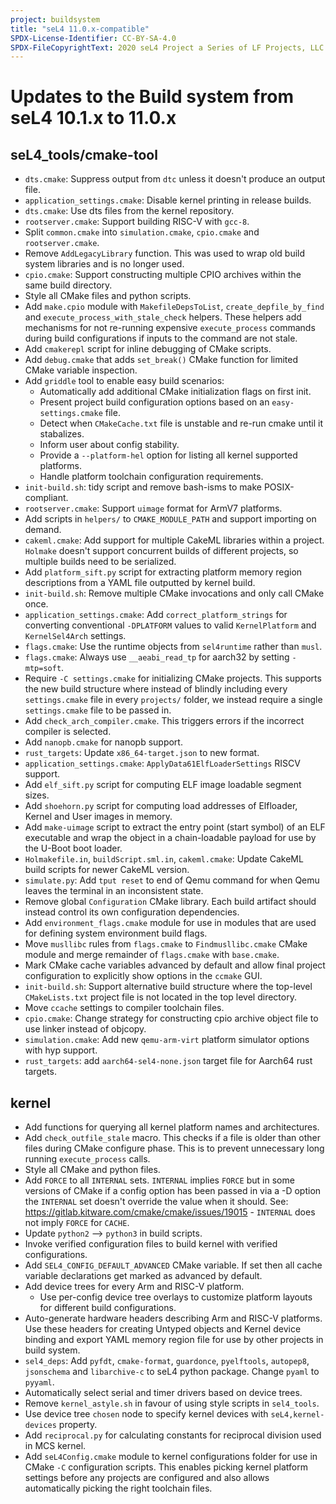 ```yaml
---
project: buildsystem
title: "seL4 11.0.x-compatible"
SPDX-License-Identifier: CC-BY-SA-4.0
SPDX-FileCopyrightText: 2020 seL4 Project a Series of LF Projects, LLC.
---
```

# Updates to the Build system from seL4 10.1.x to 11.0.x

## seL4_tools/cmake-tool
- `dts.cmake`: Suppress output from `dtc` unless it doesn't produce an output file.
- `application_settings.cmake`: Disable kernel printing in release builds.
- `dts.cmake`: Use dts files from the kernel repository.
- `rootserver.cmake`: Support building RISC-V with `gcc-8`.
- Split `common.cmake` into `simulation.cmake`, `cpio.cmake` and `rootserver.cmake`.
- Remove `AddLegacyLibrary` function. This was used to wrap old build system libraries and is no longer used.
- `cpio.cmake`: Support constructing multiple CPIO archives within the same build directory.
- Style all CMake files and python scripts.
- Add `make.cpio` module with `MakefileDepsToList`, `create_depfile_by_find` and `execute_process_with_stale_check` helpers.
  These helpers add mechanisms for not re-running expensive `execute_process` commands during build
  configurations if inputs to the command are not stale.
- Add `cmakerepl` script for inline debugging of CMake scripts.
- Add `debug.cmake` that adds `set_break()` CMake function for limited CMake variable inspection.
- Add `griddle` tool to enable easy build scenarios:
  - Automatically add additional CMake initialization flags on first init.
  - Present project build configuration options based on an `easy-settings.cmake` file.
  - Detect when `CMakeCache.txt` file is unstable and re-run cmake until it stabalizes.
  - Inform user about config stability.
  - Provide a `--platform-hel` option for listing all kernel supported platforms.
  - Handle platform toolchain configuration requirements.
- `init-build.sh`: tidy script and remove bash-isms to make POSIX-compliant.
- `rootserver.cmake`: Support `uimage` format for ArmV7 platforms.
- Add scripts in `helpers/` to `CMAKE_MODULE_PATH` and support importing on demand.
- `cakeml.cmake`: Add support for multiple CakeML libraries within a project.
  `Holmake` doesn't support concurrent builds of different projects, so multiple builds need to be serialized.
- Add `platform_sift.py` script for extracting platform memory region descriptions from a YAML file outputted by kernel build.
- `init-build.sh`: Remove multiple CMake invocations and only call CMake once.
- `application_settings.cmake`: Add `correct_platform_strings` for converting conventional `-DPLATFORM` values to
  valid `KernelPlatform` and `KernelSel4Arch` settings.
- `flags.cmake`: Use the runtime objects from `sel4runtime` rather than `musl`.
- `flags.cmake`: Always use `__aeabi_read_tp` for aarch32 by setting `-mtp=soft`.
- Require `-C settings.cmake` for initializing CMake projects.
  This supports the new build structure where instead of blindly including
  every `settings.cmake` file in every `projects/` folder, we instead require a single `settings.cmake` file to be passed in.
- Add `check_arch_compiler.cmake`. This triggers errors if the incorrect compiler is selected.
- Add `nanopb.cmake` for nanopb support.
- `rust_targets`: Update `x86_64-target.json` to new format.
- `application_settings.cmake`: `ApplyData61ElfLoaderSettings` RISCV support.
- Add `elf_sift.py` script for computing ELF image loadable segment sizes.
- Add `shoehorn.py` script for computing load addresses of Elfloader, Kernel and User images in memory.
- Add `make-uimage` script to extract the entry point (start symbol) of an ELF executable and wrap the object in a
    chain-loadable payload for use by the U-Boot boot loader.
- `Holmakefile.in`, `buildScript.sml.in`, `cakeml.cmake`: Update CakeML build scripts for newer CakeML version.
- `simulate.py`: Add `tput reset` to end of Qemu command for when Qemu leaves the terminal in an inconsistent state.
- Remove global `Configuration` CMake library. Each build artifact should instead control its own configuration dependencies.
- Add `environment_flags.cmake` module for use in modules that are used for defining system environment build flags.
- Move `musllibc` rules from `flags.cmake` to `Findmusllibc.cmake` CMake module and merge remainder of `flags.cmake` with `base.cmake`.
- Mark CMake cache variables advanced by default and allow final project configuration to explicitly show options in the `ccmake` GUI.
- `init-build.sh`: Support alternative build structure where the top-level `CMakeLists.txt` project file is not located in the top level directory.
- Move `ccache` settings to compiler toolchain files.
- `cpio.cmake`: Change strategy for constructing cpio archive object file to use linker instead of objcopy.
- `simulation.cmake`: Add new `qemu-arm-virt` platform simulator options with hyp support.
- `rust_targets`: add `aarch64-sel4-none.json` target file for Aarch64 rust targets.

## kernel

- Add functions for querying all kernel platform names and architectures.
- Add `check_outfile_stale` macro.
    This checks if a file is older than other files during CMake configure
    phase. This is to prevent unnecessary long running `execute_process`
    calls.
- Style all CMake and python files.
- Add `FORCE` to all `INTERNAL` sets.
    `INTERNAL` implies `FORCE` but in some versions of CMake if a config option
    has been passed in via a -D option the `INTERNAL` set doesn't override the
    value when it should.
    See: <https://gitlab.kitware.com/cmake/cmake/issues/19015> -
      `INTERNAL` does not imply `FORCE` for `CACHE`.
- Update `python2` --> `python3` in build scripts.
- Invoke verified configuration files to build kernel with verified configurations.
- Add `SEL4_CONFIG_DEFAULT_ADVANCED` CMake variable.  If set then all cache variable
  declarations get marked as advanced by default.
- Add device trees for every Arm and RISC-V platform.
  - Use per-config device tree overlays to customize platform layouts for different build configurations.
- Auto-generate hardware headers describing Arm and RISC-V platforms. Use these headers
  for creating Untyped objects and Kernel device binding and export YAML memory region
  file for use by other projects in build system.
- `sel4_deps`: Add `pyfdt`, `cmake-format`, `guardonce`, `pyelftools`, `autopep8`, `jsonschema` and `libarchive-c` to seL4 python package. Change `pyaml` to `pyyaml`.
- Automatically select serial and timer drivers based on device trees.
- Remove `kernel_astyle.sh` in favour of using style scripts in `sel4_tools`.
- Use device tree `chosen` node to specify kernel devices with `seL4,kernel-devices` property.
- Add `reciprocal.py` for calculating constants for reciprocal division used in MCS kernel.
- Add `seL4Config.cmake` module to kernel configurations folder for use in CMake `-C` configuration scripts.
  This enables picking kernel platform settings before any projects are configured and also allows
  automatically picking the right toolchain files.

